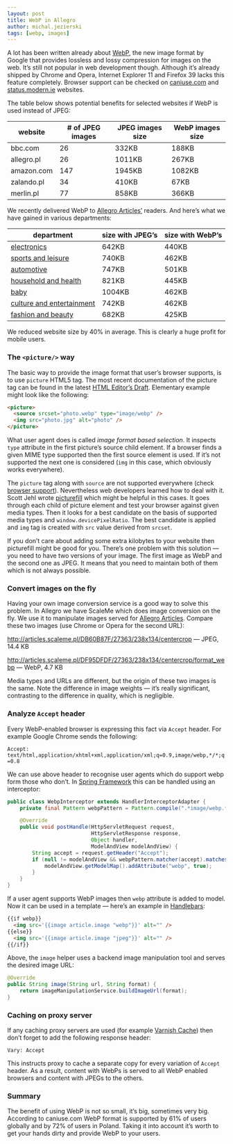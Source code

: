 ```yaml
---
layout: post
title: WebP in Allegro
author: michal.jezierski
tags: [webp, images]
---
```


A lot has been written already about [WebP](http://en.wikipedia.org/wiki/WebP), the new image format by Google that
provides lossless and lossy compression for images on the web. It’s still not popular in web development though.
Although it’s already shipped by Chrome and Opera, Internet Explorer 11 and Firefox 39 lacks this feature completely.
Browser support can be checked on [caniuse.com](http://caniuse.com/#feat=webp) and
[status.modern.ie](https://status.modern.ie/webpimageformatsupport?term=webp) websites.

The table below shows potential benefits for selected websites if WebP is used instead of JPEG:

| website     | # of JPEG images | JPEG images size | WebP images size |
|-------------|------------------|------------------|------------------|
| bbc.com     | 26               | 332KB            | 188KB            |
| allegro.pl  | 26               | 1011KB           | 267KB            |
| amazon.com  | 147              | 1945KB           | 1082KB           |
| zalando.pl  | 34               | 410KB            | 67KB             |
| merlin.pl   | 77               | 858KB            | 366KB            |

We recently delivered WebP to [Allegro Articles’](http://allegro.pl/artykuly/elektronika) readers. And here’s what we
have gained in various departments:

| department                                                                 | size with JPEG’s | size with WebP’s |
|----------------------------------------------------------------------------|------------------|------------------|
| [electronics](http://allegro.pl/artykuly/elektronika)                      | 642KB            | 440KB            |
| [sports and leisure](http://allegro.pl/artykuly/sport-i-wypoczynek)        | 740KB            | 462KB            |
| [automotive](http://allegro.pl/artykuly/motoryzacja)                       | 747KB            | 501KB            |
| [household and health](http://allegro.pl/artykuly/dom-i-zdrowie)           | 821KB            | 445KB            |
| [baby](http://allegro.pl/artykuly/dziecko)                                 | 1004KB           | 462KB            |
| [culture and entertainment](http://allegro.pl/artykuly/kultura-i-rozrywka) | 742KB            | 462KB            |
| [fashion and beauty](http://allegro.pl/artykuly/moda-i-uroda)              | 682KB            | 425KB            |

We reduced website size by 40% in average. This is clearly a huge profit for mobile users.

### The `<picture/>` way

The basic way to provide the image format that user’s browser supports, is to use `picture` HTML5 tag. The most recent
documentation of the picture tag can be found in the latest
[HTML Editor’s Draft](http://www.w3.org/html/wg/drafts/html/master/#the-picture-element). Elementary example might
look like the following:

```html
<picture>
  <source srcset="photo.webp" type="image/webp" />
  <img src="photo.jpg" alt="photo" />
</picture>
```

What user agent does is called *image format based selection*. It inspects `type` attribute in the first picture’s
source child element. If a browser finds a given MIME type supported then the first source element is used. If it’s
not supported the next one is considered (`img` in this case, which obviously works everywhere).

The `picture` tag along with `source` are not supported everywhere
(check [browser support](http://caniuse.com/#search=picture)). Nevertheless web developers learned how to deal with
it. Scott Jehl wrote [picturefill](https://github.com/scottjehl/picturefill) which might be helpful in this cases.
It goes through each child of picture element and test your browser against given media types. Then it looks for a
best candidate on the basis of supported media types and `window.devicePixelRatio`. The best candidate is applied
and `img` tag is created with `src` value derived from `srcset`.

If you don’t care about adding some extra kilobytes to your website then picturefill might be good for you. There’s
one problem with this solution — you need to have two versions of your image. The first image as WebP and the second
one as JPEG. It means that you need to maintain both of them which is not always possible.

### Convert images on the fly

Having your own image conversion service is a good way to solve this problem. In Allegro we have ScaleMe which does
image conversion on the fly. We use it to manipulate images served for
[Allegro Articles](http://allegro.pl/elektronika). Compare these two images (use Chrome or Opera for the second URL):

http://articles.scaleme.pl/DB60B87F/27363/238x134/centercrop — JPEG, 14.4 KB

http://articles.scaleme.pl/DF95DFDF/27363/238x134/centercrop/format_webp — WebP, 4.7 KB

Media types and URLs are different, but the origin of these two images is the same. Note the difference in image
weights — it’s really significant, contrasting to the difference in quality, which is negligible.

### Analyze `Accept` header

Every WebP-enabled browser is expressing this fact via `Accept` header. For example Google Chrome sends the following:

```Accept: text/html,application/xhtml+xml,application/xml;q=0.9,image/webp,*/*;q=0.8```

We can use above header to recognise user agents which do support webp form those who don’t. In
[Spring Framework](http://projects.spring.io/spring-framework/) this can be handled using an interceptor:

```java
public class WebpInterceptor extends HandlerInterceptorAdapter {
    private final Pattern webpPattern = Pattern.compile(".*image/webp.*");

    @Override
    public void postHandle(HttpServletRequest request,
                           HttpServletResponse response,
                           Object handler,
                           ModelAndView modelAndView) {
        String accept = request.getHeader("Accept");
        if (null != modelAndView && webpPattern.matcher(accept).matches()) {
            modelAndView.getModelMap().addAttribute("webp", true);
        }
    }
}
```

If a user agent supports WebP images then `webp` attribute is added to model. Now it can be used in a template —
here’s an example in [Handlebars](https://github.com/jknack/handlebars.java):

```html
{{if webp}}
  <img src='{{image article.image "webp"}}' alt="" />
{{else}}
  <img src='{{image article.image "jpeg"}}' alt="" />
{{/if}}
```

Above, the `image` helper uses a backend image manipulation tool and serves the desired image URL:

```java
@Override
public String image(String url, String format) {
    return imageManipulationService.buildImageUrl(format);
}
```

### Caching on proxy server

If any caching proxy servers are used (for example [Varnish Cache](https://www.varnish-cache.org/)) then don’t forget
to add the following response header:

`Vary: Accept`

This instructs proxy to cache a separate copy for every variation of `Accept` header. As a result, content with WebPs
is served to all WebP enabled browsers and content with JPEGs to the others.


### Summary

The benefit of using WebP is not so small, it’s big, sometimes very big. According to caniuse.com WebP format is
supported by 61% of users globally and by 72% of users in Poland. Taking it into account it’s worth to get your
hands dirty and provide WebP to your users.
